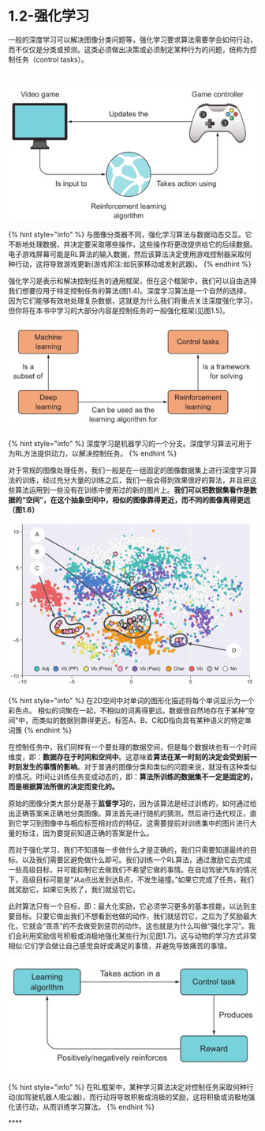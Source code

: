 # 1.2-强化学习

一般的深度学习可以解决图像分类问题等，强化学习要求算法需要学会如何行动，而不仅仅是分类或预测。这类必须做出决策或必须制定某种行为的问题，统称为控制任务（control tasks）。

[  
](fanyi://?keyword=more%20importantly%20the%20algorithm%20needs%20to%20learn%20%20how%20to%20act%2C%20not%20merely%20to%20classify%20or%20predict.%20These%20kinds%20of%20problems%2C%20where%20decisions%20%20must%20be%20made%20or%20some%20behavior%20must%20be%20enacted%2C%20are%20collectively%20called%20control%20tasks.&lang=en2zh-CHS)

![](../../.gitbook/assets/image%20%2835%29.png)

{% hint style="info" %}
与图像分类器不同，强化学习算法与数据动态交互。它不断地处理数据，并决定要采取哪些操作，这些操作将更改提供给它的后续数据。电子游戏屏幕可能是RL算法的输入数据，然后该算法决定使用游戏控制器采取何种行动，这将导致游戏更新\(游戏邦注:如玩家移动或发射武器\)。
{% endhint %}

强化学习是表示和解决控制任务的通用框架，但在这个框架中，我们可以自由选择我们想要应用于特定控制任务的算法\(图1.4\)。深度学习算法是一个自然的选择，因为它们能够有效地处理复杂数据，这就是为什么我们将重点关注深度强化学习，但你将在本书中学习的大部分内容是控制任务的一般强化框架\(见图1.5\)。

![1.5](../../.gitbook/assets/image%20%2834%29.png)

{% hint style="info" %}
深度学习是机器学习的一个分支。深度学习算法可用于为RL方法提供动力，以解决控制任务。
{% endhint %}

对于常规的图像处理任务，我们一般是在一组固定的图像数据集上进行深度学习算法的训练，经过充分大量的训练之后，我们一般会得到效果很好的算法，并且把这些算法运用到一些没有在训练中使用过的新的图片上。**我们可以把数据集看作是数据的“空间”，在这个抽象空间中，相似的图像靠得更近，而不同的图像离得更远（图1.6）**

![1.6](../../.gitbook/assets/image%20%2832%29.png)

{% hint style="info" %}
在2D空间中对单词的图形化描述将每个单词显示为一个彩色点。 相似的词聚在一起，不相似的词离得更远。数据很自然地存在于某种“空间”中，而类似的数据则靠得更近。标签A、B、C和D指向具有某种语义的特定单词簇
{% endhint %}

在控制任务中，我们同样有一个要处理的数据空间，但是每个数据块也有一个时间维度，即：**数据存在于时间和空间中**。这意味着**算法在某一时刻的决定会受到前一时刻发生的事情的影响**。对于普通的图像分类和类似的问题来说，就没有这种类似的情况。时间让训练任务变成动态的，即：**算法所训练的数据集不一定是固定的，而是根据算法所做的决定而变化的。**

原始的图像分类大部分是基于**监督学习**的，因为该算法是经过训练的，如何通过给出正确答案来正确地分类图像。算法首先进行随机的猜测，然后进行迭代校正，直到它学习到图像中与相应标签相对应的特征。这需要提前对训练集中的图片进行大量的标注，因为要提前知道正确的答案是什么。

而对于强化学习，我们不知道每一步做什么才是正确的，我们只需要知道最终的目标，以及我们需要区避免做什么即可。我们训练一个RL算法，通过激励它去完成一些高级目标，并可能抑制它去做我们不希望它做的事情。在自动驾驶汽车的情况下，高级目标可能是“从a点出发到达B点，不发生碰撞。”如果它完成了任务，我们就奖励它，如果它失败了，我们就惩罚它。

此时算法只有一个目标，即：最大化奖励，它必须学习更多的基本技能，以达到主要目标。只要它做出我们不想看到他做的动作，我们就惩罚它，之后为了奖励最大化，它就会“乖乖”的不去做受到惩罚的动作。这也就是为什么叫做“强化学习”。我们会利用奖励信号积极或消极地强化某些行为\(见图1.7\)。这与动物的学习方式非常相似:它们学会做让自己感觉良好或满足的事情，并避免导致痛苦的事情。

![&#x56FE;1.7](../../.gitbook/assets/image%20%2836%29.png)

{% hint style="info" %}
在RL框架中，某种学习算法决定对控制任务采取何种行动\(如驾驶机器人吸尘器\)，而行动将导致积极或消极的奖励，这将积极或消极地强化该行动，从而训练学习算法。
{% endhint %}



\*\*\*\*



